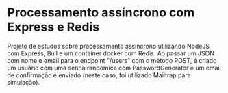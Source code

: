 # Processamento assíncrono com Express e Redis
Projeto de estudos sobre processamento assíncrono utilizando NodeJS com Express, Bull e um container docker com Redis.
Ao passar um JSON com nome e email para o endpoint "/users" com o método POST, é criado um usuário com uma senha randômica com PasswordGenerator e um email de confirmação é enviado (neste caso, foi utilizado Mailtrap para simulação).